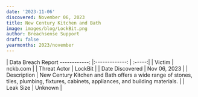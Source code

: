 ```yaml
---
date: '2023-11-06'
discovered: November 06, 2023
title: New Century Kitchen and Bath
image: images/blog/LockBit.png
author: Breachsense Support
draft: false
yearmonths: 2023/november
---
```



| Data Breach Report
------------:     |:-------------:    | :-----:|
| Victim      | nckb.com      | 
| Threat Actor      | LockBit      | 
| Date Discovered      | Nov 06, 2023      | 
| Description      | New Century Kitchen and Bath offers a wide range of stones, tiles, plumbing, fixtures, cabinets, appliances, and building materials.      | 
| Leak Size      | Unknown      | 

